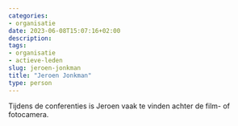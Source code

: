 ```yaml
---
categories:
- organisatie
date: 2023-06-08T15:07:16+02:00
description:
tags:
- organisatie
- actieve-leden
slug: jeroen-jonkman
title: "Jeroen Jonkman"
type: person
---
```


Tijdens de conferenties is Jeroen vaak te vinden achter de film- of fotocamera.
